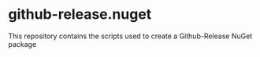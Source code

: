 # github-release.nuget
This repository contains the scripts used to create a Github-Release NuGet package 
